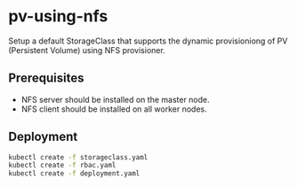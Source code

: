 # pv-using-nfs
Setup a default StorageClass that supports the dynamic provisioniong of PV (Persistent Volume) using NFS provisioner.

## Prerequisites

- NFS server should be installed on the master node.
- NFS client should be installed on all worker nodes.

## Deployment

```sh
kubectl create -f storageclass.yaml
kubectl create -f rbac.yaml
kubectl create -f deployment.yaml
```
